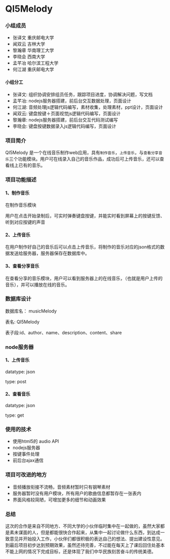 # QI5Melody
### 小组成员
* 张译文 重庆邮电大学
* 闻双云 吉林大学
* 黎瀚章 华南理工大学
* 李晓会 西南大学
* 孟芊冶 哈尔滨工程大学
* 何江湖 重庆邮电大学  

#### 小组分工
* 张译文: 组织协调安排组员任务，跟踪项目进度，协调解决问题，写文档
* 孟芊冶: nodejs服务器搭建，前后台交互数据处理，页面设计
* 何江湖: 音频处理js逻辑代码编写，素材收集，处理素材，ppt设计，页面设计
* 闻双云: 键盘按键＋页面视觉js逻辑代码编写，页面设计
* 黎瀚章: nodejs服务器搭建，前后台交互代码测试编写
* 李晓会: 键盘按键数据录入js逻辑代码编写，页面设计


### 项目简介
QI5Melody 是一个在线音乐制作web应用，具有```制作音乐```，```上传音乐```，与```查看分享音乐```三个功能模块。用户可在线录入自己的音乐作品，成功后可上传音乐，还可以查看线上已有的音乐。

### 项目功能描述
#### 1、制作音乐
在制作音乐模块

用户在点击开始录制后，可实时弹奏键盘按键，并能实时看到屏幕上的按键反馈、听到对应按键的声音

#### 2、上传音乐

在用户制作好自己的音乐后可以点击上传音乐，将制作的音乐对应的json格式的数据发送给服务器，服务器保存在数据库中。

#### 3、查看分享音乐

在查看分享的音乐模块，用户可以看到服务器上的在线音乐，（也就是用户上传的音乐），并可以播放在线的音乐。

### 数据库设计
数据库名： musicMelody

表名: QI5Melody

表子段:id、author、name、description、content、share

### node服务器

#### 1、上传音乐
datatype: json

type: post

#### 2、查看音乐
datatype: json

type: get

### 使用的技术

* 使用html5的 audio API
* nodejs服务器
* 按键事件处理
* 前后台ajax通信


### 项目可改进的地方

* 音频播放衔接不流畅，音频素材暂时只有钢琴素材
* 服务器暂时没有用户模块，所有用户的歌曲信息都暂存在一张表内
* 界面风格较简陋，可增加更多的细节和动画效果

### 总结

这次的合作是来自不同地方、不同大学的小伙伴临时集中在一起做的，虽然大家都是素未谋面的人，但是都能很快合作起来，从集中一起讨论做什么东西，到达成一致意见并开始投入工作，小伙伴们都很积极的表达自己的想法、提出建设性意见。到最后项目初步达到预期效果，虽然还待完善，不过能在每天上了课后回住处基本不能上网的情况下完成目标，还是体现了我们中华民族刻苦奋斗的传统美德。






